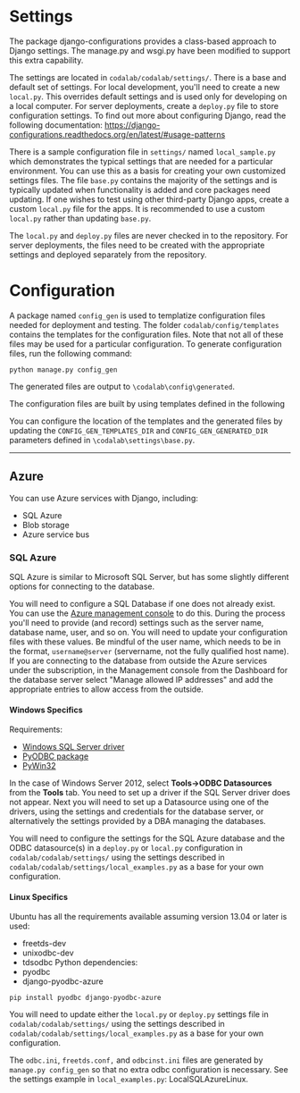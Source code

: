 # Settings

The package django-configurations provides a class-based approach to Django settings. The manage.py and wsgi.py have been modified to support this extra capability. 

The settings are located in `codalab/codalab/settings/`. There is a base and default set of settings. For local development, you'll need to create a new `local.py`. This overrides default settings and is used only for developing on a local computer. For server deployments, create a `deploy.py` file to store configuration settings. To find out more about configuring Django, read the following documentation: https://django-configurations.readthedocs.org/en/latest/#usage-patterns 

There is a sample configuration file in `settings/` named `local_sample.py` which demonstrates the typical settings that are needed for a particular environment. You can use this as a basis for creating your own customized settings files. The  file `base.py` contains the majority of the settings and is typically updated when functionality is added and core packages need updating. If one wishes to test using other third-party Django apps, create a custom `local.py` file for the apps. It is recommended to use a custom `local.py` rather than updating `base.py`.

The `local.py` and `deploy.py` files are never checked in to the repository. For server deployments, the files need to be created with the appropriate settings and deployed separately from the repository.

# Configuration

A package named `config_gen` is used to templatize configuration files needed for deployment and testing. The folder `codalab/config/templates` contains the templates for the configuration files. Note that not all of these files may be used for a particular configuration. To generate configuration files, run the following command:

`python manage.py config_gen`

The generated files are output to `\codalab\config\generated`.

The configuration files are built by using templates defined in the following 

You can configure the location of the templates and the generated files by updating the `CONFIG_GEN_TEMPLATES_DIR` and `CONFIG_GEN_GENERATED_DIR` parameters defined in `\codalab\settings\base.py`.

***

## Azure
You can use Azure services with Django, including:
- SQL Azure
- Blob storage
- Azure service bus

### SQL Azure 
SQL Azure is similar to Microsoft SQL Server, but has some slightly different options for connecting to the database.

You will need to configure a SQL Database if one does not already exist. You can use the [Azure management console](https://manage.windowsazure.com/) to do this. During the process you'll need to provide (and record) settings such as the server name, database name, user, and so on. You will need to update your configuration files with these values. Be mindful of the user name, which needs to be in the format, `username@server` (servername, not the fully qualified host name). If you are connecting to the database from outside the Azure services under the subscription, in the Management console from the Dashboard for the database server select "Manage allowed IP addresses" and add the appropriate entries to allow access from the outside.

#### Windows Specifics
Requirements:
* [Windows SQL Server driver](http://www.microsoft.com/en-us/download/details.aspx?id=36434)
* [PyODBC package](http://code.google.com/p/pyodbc/)
* [PyWin32](http://starship.python.net/crew/mhammond/win32/Downloads.html)

In the case of Windows Server 2012, select **Tools->ODBC Datasources** from the **Tools** tab. You need to set up a driver if the SQL Server driver does not appear. Next you will need to set up a Datasource using one of the drivers, using the settings and credentials for the database server, or alternatively the settings provided by a DBA managing the databases.

You will need to configure the settings for the SQL Azure database and the ODBC datasource(s) in a `deploy.py` or `local.py` configuration in `codalab/codalab/settings/` using the settings described in `codalab/codalab/settings/local_examples.py` as a base for your own configuration.

#### Linux Specifics
Ubuntu has all the requirements available assuming version 13.04 or later is used:
* freetds-dev
* unixodbc-dev
* tdsodbc
Python dependencies:
* pyodbc
* django-pyodbc-azure

`pip install pyodbc django-pyodbc-azure`

You will need to update either the `local.py` or `deploy.py` settings file in `codalab/codalab/settings/` using the settings described in `codalab/codalab/settings/local_examples.py` as a base for your own configuration.

The `odbc.ini`, `freetds.conf,` and `odbcinst.ini` files are generated by `manage.py config_gen` so that no extra odbc configuration is necessary. See the settings example in `local_examples.py`: LocalSQLAzureLinux.
